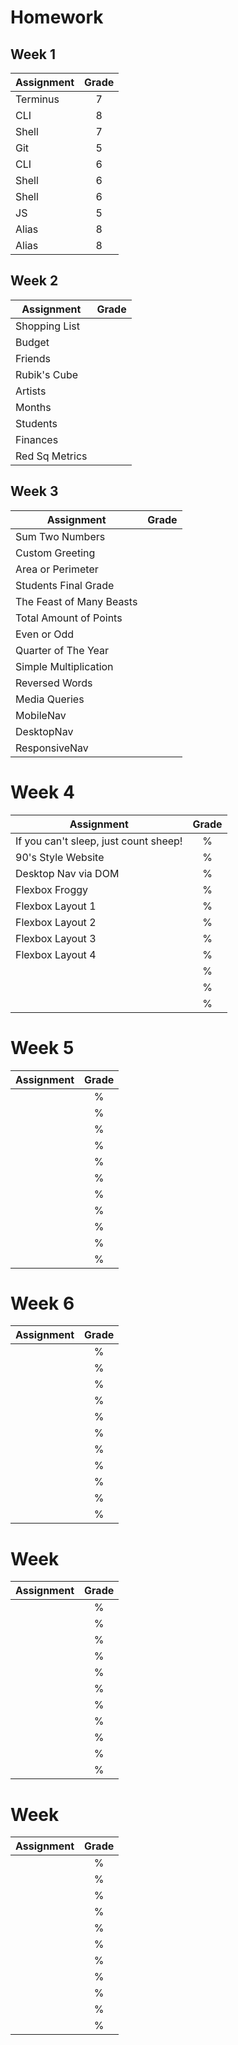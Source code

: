 # Homework
## Week 1 

| Assignment | Grade |         
|------------|:-----:| 
|Terminus    | 7 |
|CLI         | 8 |
|Shell       | 7 |  
|Git         | 5 |    
| CLI        | 6 |
| Shell      | 6 |
| Shell      | 6 | 
| JS         | 5 |     
| Alias      | 8 | 
| Alias      | 8 |


## Week 2 

|  Assignment  | Grade |
|--------------|:-----:| 
| Shopping List    |   |
| Budget           |   |
| Friends          |   |
| Rubik's Cube     |   |
| Artists          |   | 
| Months           |   |
| Students         |   |
| Finances         |   |
| Red Sq Metrics   |   |


## Week 3

|          Assignment          | Grade |
|------------------------------|:-----:| 
| Sum Two Numbers              |   |
| Custom Greeting              |   |
| Area or Perimeter            |   |
| Students Final Grade         |   |
| The Feast of Many Beasts     |   | 
| Total Amount of Points       |   |
| Even or Odd                  |   |
| Quarter of The Year          |   |
| Simple Multiplication        |   |
| Reversed Words               |   |
| Media Queries                |   |
| MobileNav                    |   |
| DesktopNav                   |   |
| ResponsiveNav                |   |


# Week 4

|   Assignment   | Grade |         
|----------------|:-----:| 
|  If you can't sleep, just count sheep!      | % |
|  90's Style Website      | % |
|  Desktop Nav via DOM      | % |
|  Flexbox Froggy      | % |
|  Flexbox Layout 1      | % |
|  Flexbox Layout 2      | % |
|  Flexbox Layout 3      | % |
|  Flexbox Layout 4      | % |
|        | % |
|        | % |
|        | % |


# Week 5

|   Assignment   | Grade |         
|----------------|:-----:| 
|        | % |
|        | % |
|        | % |
|        | % |
|        | % |
|        | % |
|        | % |
|        | % |
|        | % |
|        | % |
|        | % |


# Week 6

|   Assignment   | Grade |         
|----------------|:-----:| 
|        | % |
|        | % |
|        | % |
|        | % |
|        | % |
|        | % |
|        | % |
|        | % |
|        | % |
|        | % |
|        | % |


# Week 

|   Assignment   | Grade |         
|----------------|:-----:| 
|        | % |
|        | % |
|        | % |
|        | % |
|        | % |
|        | % |
|        | % |
|        | % |
|        | % |
|        | % |
|        | % |


# Week 

|   Assignment   | Grade |         
|----------------|:-----:| 
|        | % |
|        | % |
|        | % |
|        | % |
|        | % |
|        | % |
|        | % |
|        | % |
|        | % |
|        | % |
|        | % |